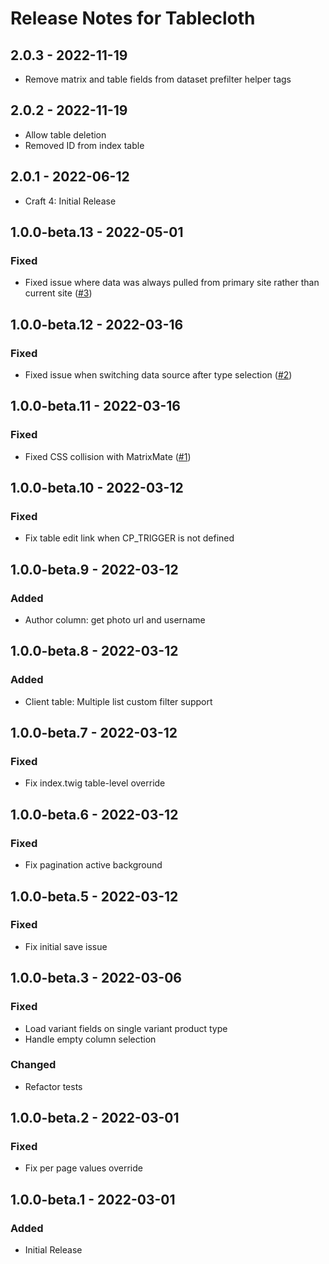 # Release Notes for Tablecloth

## 2.0.3 - 2022-11-19
- Remove matrix and table fields from dataset prefilter helper tags

## 2.0.2 - 2022-11-19
- Allow table deletion
- Removed ID from index table

## 2.0.1 - 2022-06-12
- Craft 4: Initial Release

## 1.0.0-beta.13 - 2022-05-01
### Fixed
- Fixed issue where data was always pulled from primary site rather than current site ([#3](https://github.com/matfish2/craft-tablecloth/issues/3))

## 1.0.0-beta.12 - 2022-03-16
### Fixed
- Fixed issue when switching data source after type selection ([#2](https://github.com/matfish2/craft-tablecloth/issues/2))

## 1.0.0-beta.11 - 2022-03-16
### Fixed
- Fixed CSS collision with MatrixMate ([#1](https://github.com/matfish2/craft-tablecloth/issues/1))

## 1.0.0-beta.10 - 2022-03-12
### Fixed
- Fix table edit link when CP_TRIGGER is not defined

## 1.0.0-beta.9 - 2022-03-12
### Added
- Author column: get photo url and username

## 1.0.0-beta.8 - 2022-03-12
### Added
- Client table: Multiple list custom filter support

## 1.0.0-beta.7 - 2022-03-12
### Fixed
- Fix index.twig table-level override

## 1.0.0-beta.6 - 2022-03-12
### Fixed
- Fix pagination active background

## 1.0.0-beta.5 - 2022-03-12
### Fixed
- Fix initial save issue

## 1.0.0-beta.3 - 2022-03-06
### Fixed
- Load variant fields on single variant product type
- Handle empty column selection
### Changed
- Refactor tests

## 1.0.0-beta.2 - 2022-03-01
### Fixed
- Fix per page values override

## 1.0.0-beta.1 - 2022-03-01
### Added
- Initial Release